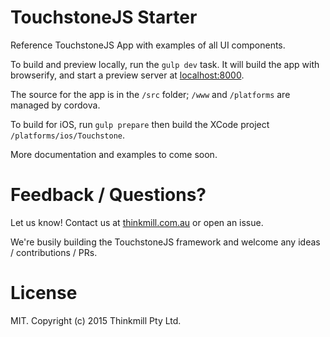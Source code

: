 TouchstoneJS Starter
====================

Reference TouchstoneJS App with examples of all UI components.

To build and preview locally, run the `gulp dev` task. It will build the app with browserify, and start a preview server at [localhost:8000](http://localhost:8000).

The source for the app is in the `/src` folder; `/www` and `/platforms` are managed by cordova.

To build for iOS, run `gulp prepare` then build the XCode project `/platforms/ios/Touchstone`.

More documentation and examples to come soon.


# Feedback / Questions?

Let us know! Contact us at [thinkmill.com.au](http://www.thinkmill.com.au/) or open an issue.

We're busily building the TouchstoneJS framework and welcome any ideas / contributions / PRs.


# License

MIT. Copyright (c) 2015 Thinkmill Pty Ltd.
